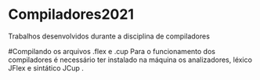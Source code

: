 # Compiladores2021
Trabalhos desenvolvidos durante a disciplina de compiladores

#Compilando os arquivos .flex e .cup
Para o funcionamento dos compiladores é necessário ter instalado na máquina os analizadores, léxico JFlex e sintático JCup .
